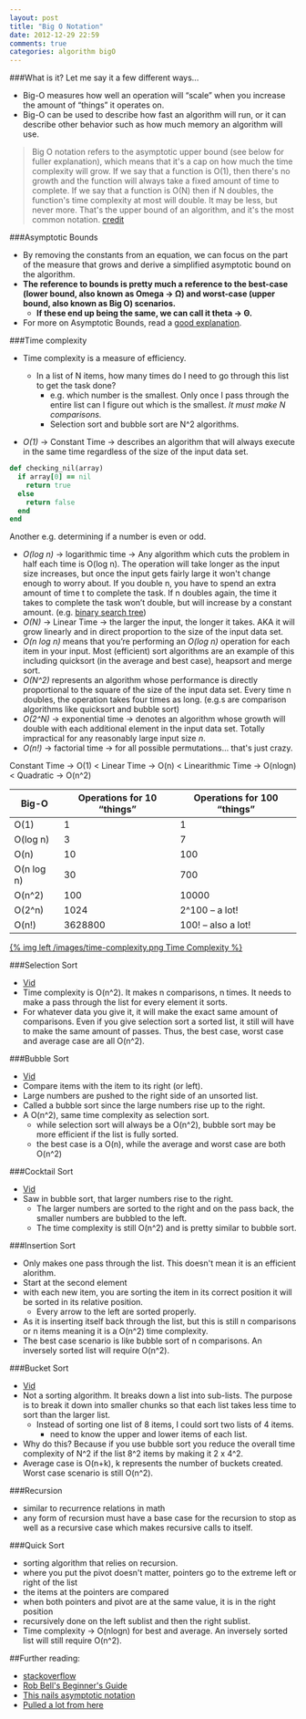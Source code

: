 ```yaml
---
layout: post
title: "Big O Notation"
date: 2012-12-29 22:59
comments: true
categories: algorithm bigO
---
```



###What is it? Let me say it a few different ways...
  - Big-O measures how well an operation will “scale” when you increase the amount of “things” it operates on.
  - Big-O can be used to describe how fast an algorithm will run, or it can describe other behavior such as how much memory an algorithm will use.

>Big O notation refers to the asymptotic upper bound (see below for fuller explanation), which means that it's a cap on how much the time complexity will grow. If we say that a function is O(1), then there's no growth and the function will always take a fixed amount of time to complete. If we say that a function is O(N) then if N doubles, the function's time complexity at most will double. It may be less, but never more. That's the upper bound of an algorithm, and it's the most common notation. [credit](http://eternallyconfuzzled.com/arts/jsw_art_bigo.aspx)

###Asymptotic Bounds
  - By removing the constants from an equation, we can focus on the part of the measure that grows and derive a simplified asymptotic bound on the algorithm.
  - **The reference to bounds is pretty much a reference to the best-case (lower bound, also known as Omega -> Ω) and worst-case (upper bound, also known as Big O) scenarios.**
    - **If these end up being the same, we can call it theta -> Θ.**
  - For more on Asymptotic Bounds, read a [good explanation](http://eternallyconfuzzled.com/arts/jsw_art_bigo.aspx).

###Time complexity
  - Time complexity is a measure of efficiency.
    - In a list of N items, how many times do I need to go through this list to get the task done?
      - e.g. which number is the smallest. Only once I pass through the entire list can I figure out which is the smallest. *It must make N comparisons.*
      - Selection sort and bubble sort are N^2 algorithms.

  - *O(1)* -> Constant Time -> describes an algorithm that will always execute in the same time regardless of the size of the input data set.
```ruby This will never change no matter the size
def checking_nil(array)
  if array[0] == nil
    return true
  else
    return false
  end
end
```
Another e.g. determining if a number is even or odd.

  - *O(log n)* -> logarithmic time -> Any algorithm which cuts the problem in half each time is O(log n). The operation will take longer as the input size increases, but once the input gets fairly large it won't change enough to worry about. If you double n, you have to spend an extra amount of time t to complete the task. If n doubles again, the time it takes to complete the task won’t double, but will increase by a constant amount. (e.g. [binary search tree](http://styliii.com/blog/2012/12/26/what-is-a-binary-search-tree/))
  - *O(N)* -> Linear Time -> the larger the input, the longer it takes. AKA it will grow linearly and in direct proportion to the size of the input data set.
  - *O(n log n)* means that you’re performing an *O(log n)* operation for each item in your input. Most (efficient) sort algorithms are an example of this including quicksort (in the average and best case), heapsort and merge sort.
  - *O(N^2)* represents an algorithm whose performance is directly proportional to the square of the size of the input data set. Every time n doubles, the operation takes four times as long. (e.g.s are comparison algorithms like quicksort and bubble sort)
  - *O(2^N)* -> exponential time -> denotes an algorithm whose growth will double with each additional element in the input data set. Totally impractical for any reasonably large input size *n*.
  - *O(n!)* -> factorial time -> for all possible permutations... that's just crazy.

Constant Time -> O(1) < Linear Time -> O(n) < Linearithmic Time -> O(nlogn) < Quadratic -> O(n^2)


| Big-O | Operations for 10 “things” | Operations for 100 “things” |
| ----- | -------------------------- | ------------------ |
| O(1) | 1 | 1 
| O(log n) | 3 | 7 
| O(n) | 10 | 100 
| O(n log n) | 30 | 700 
| O(n^2) | 100 | 10000 
| O(2^n) | 1024 | 2^100 – a lot! 
| O(n!) | 3628800 | 100! – also a lot! 


[{% img left /images/time-complexity.png Time Complexity %}](http://therecyclebin.files.wordpress.com/2008/05/time-complexity.png)


###Selection Sort
  - [Vid](http://www.youtube.com/watch?v=MZ-ZeQnUL1Q)
  - Time complexity is O(n^2). It makes n comparisons, n times. It needs to make a pass through the list for every element it sorts.
  - For whatever data you give it, it will make the exact same amount of comparisons. Even if you give selection sort a sorted list, it still will have to make the same amount of passes. Thus, the best case, worst case and average case are all O(n^2).

###Bubble Sort
  - [Vid](http://www.youtube.com/watch?v=jAoBsroEow4)
  - Compare items with the item to its right (or left).
  - Large numbers are pushed to the right side of an unsorted list.
  - Called a bubble sort since the large numbers rise up to the right.
  - A O(n^2), same time complexity as selection sort. 
    - while selection sort will always be a O(n^2), bubble sort may be more efficient if the list is fully sorted. 
    - the best case is a O(n), while the average and worst case are both O(n^2)

###Cocktail Sort
  - [Vid](http://www.youtube.com/watch?v=Xmx_6YRBaq8)
  - Saw in bubble sort, that larger numbers rise to the right.
    - The larger numbers are sorted to the right and on the pass back, the smaller numbers are bubbled to the left. 
    - The time complexity is still O(n^2) and is pretty similar to bubble sort.

###Insertion Sort
  - Only makes one pass through the list. This doesn't mean it is an efficient alorithm.
  - Start at the second element 
  - with each new item, you are sorting the item in its correct position it will be sorted in its relative position. 
    - Every arrow to the left are sorted properly.
  - As it is inserting itself back through the list, but this is still n comparisons or n items meaning it is a O(n^2) time complexity.
  - The best case scenario is like bubble sort of n comparisons. An inversely sorted list will require O(n^2).

###Bucket Sort
  - [Vid](http://www.youtube.com/watch?NR=1&feature=endscreen&v=ovAfqUafjAA)
  - Not a sorting algorithm. It breaks down a list into sub-lists. The purpose is to break it down into smaller chunks so that each list takes less time to sort than the larger list.
    - Instead of sorting one list of 8 items, I could sort two lists of 4 items.
      - need to know the upper and lower items of each list.
  - Why do this? Because if you use bubble sort you reduce the overall time complexity of N^2 if the list 8^2 items by making it 2 x 4^2.
  - Average case is O(n+k), k represents the number of buckets created. Worst case scenario is still O(n^2).

###Recursion
  - similar to recurrence relations in math
  - any form of recursion must have a base case for the recursion to stop as well as a recursive case which makes recursive calls to itself.

###Quick Sort
  - sorting algorithm that relies on recursion.
  - where you put the pivot doesn't matter, pointers go to the extreme left or right of the list
  - the items at the pointers are compared
  - when both pointers and pivot are at the same value, it is in the right position
  - recursively done on the left sublist and then the right sublist.
  - Time complexity -> O(nlogn) for best and average. An inversely sorted list will still require O(n^2).


##Further reading:
  - [stackoverflow](http://stackoverflow.com/questions/107165/big-o-for-eight-year-olds/107189#107189)
  - [Rob Bell's Beginner's Guide](http://rob-bell.net/2009/06/a-beginners-guide-to-big-o-notation/)
  - [This nails asymptotic notation](http://eternallyconfuzzled.com/arts/jsw_art_bigo.aspx)
  - [Pulled a lot from here](http://recursive-design.com/blog/2010/12/07/comp-sci-101-big-o-notation/)